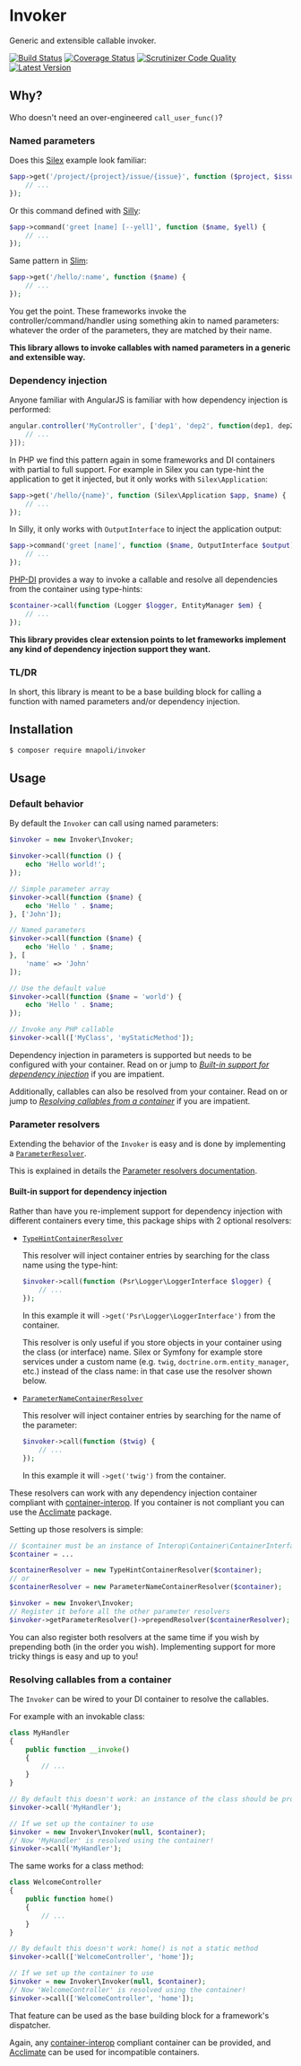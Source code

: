 # Invoker

Generic and extensible callable invoker.

[![Build Status](https://img.shields.io/travis/mnapoli/Invoker.svg?style=flat-square)](https://travis-ci.org/mnapoli/Invoker)
[![Coverage Status](https://img.shields.io/coveralls/mnapoli/Invoker/master.svg?style=flat-square)](https://coveralls.io/r/mnapoli/Invoker?branch=master)
[![Scrutinizer Code Quality](https://img.shields.io/scrutinizer/g/mnapoli/Invoker.svg?style=flat-square)](https://scrutinizer-ci.com/g/mnapoli/Invoker/?branch=master)
[![Latest Version](https://img.shields.io/github/release/mnapoli/invoker.svg?style=flat-square)](https://packagist.org/packages/mnapoli/invoker)

## Why?

Who doesn't need an over-engineered `call_user_func()`?

### Named parameters

Does this [Silex](http://silex.sensiolabs.org) example look familiar:

```php
$app->get('/project/{project}/issue/{issue}', function ($project, $issue) {
    // ...
});
```

Or this command defined with [Silly](https://github.com/mnapoli/silly#usage):

```php
$app->command('greet [name] [--yell]', function ($name, $yell) {
    // ...
});
```

Same pattern in [Slim](http://www.slimframework.com):

```php
$app->get('/hello/:name', function ($name) {
    // ...
});
```

You get the point. These frameworks invoke the controller/command/handler using something akin to named parameters: whatever the order of the parameters, they are matched by their name.

**This library allows to invoke callables with named parameters in a generic and extensible way.**

### Dependency injection

Anyone familiar with AngularJS is familiar with how dependency injection is performed:

```js
angular.controller('MyController', ['dep1', 'dep2', function(dep1, dep2) {
    // ...
}]);
```

In PHP we find this pattern again in some frameworks and DI containers with partial to full support. For example in Silex you can type-hint the application to get it injected, but it only works with `Silex\Application`:

```php
$app->get('/hello/{name}', function (Silex\Application $app, $name) {
    // ...
});
```

In Silly, it only works with `OutputInterface` to inject the application output:

```php
$app->command('greet [name]', function ($name, OutputInterface $output) {
    // ...
});
```

[PHP-DI](http://php-di.org/doc/container.html) provides a way to invoke a callable and resolve all dependencies from the container using type-hints:

```php
$container->call(function (Logger $logger, EntityManager $em) {
    // ...
});
```

**This library provides clear extension points to let frameworks implement any kind of dependency injection support they want.**

### TL/DR

In short, this library is meant to be a base building block for calling a function with named parameters and/or dependency injection.

## Installation

```sh
$ composer require mnapoli/invoker
```

## Usage

### Default behavior

By default the `Invoker` can call using named parameters:

```php
$invoker = new Invoker\Invoker;

$invoker->call(function () {
    echo 'Hello world!';
});

// Simple parameter array
$invoker->call(function ($name) {
    echo 'Hello ' . $name;
}, ['John']);

// Named parameters
$invoker->call(function ($name) {
    echo 'Hello ' . $name;
}, [
    'name' => 'John'
]);

// Use the default value
$invoker->call(function ($name = 'world') {
    echo 'Hello ' . $name;
});

// Invoke any PHP callable
$invoker->call(['MyClass', 'myStaticMethod']);
```

Dependency injection in parameters is supported but needs to be configured with your container. Read on or jump to [*Built-in support for dependency injection*](#built-in-support-for-dependency-injection) if you are impatient.

Additionally, callables can also be resolved from your container. Read on or jump to [*Resolving callables from a container*](#resolving-callables-from-a-container) if you are impatient.

### Parameter resolvers

Extending the behavior of the `Invoker` is easy and is done by implementing a [`ParameterResolver`](https://github.com/mnapoli/Invoker/blob/master/src/ParameterResolver/ParameterResolver.php).

This is explained in details the [Parameter resolvers documentation](doc/parameter-resolvers.md).

#### Built-in support for dependency injection

Rather than have you re-implement support for dependency injection with different containers every time, this package ships with 2 optional resolvers:

- [`TypeHintContainerResolver`](https://github.com/mnapoli/Invoker/blob/master/src/ParameterResolver/Container/TypeHintContainerResolver.php)

    This resolver will inject container entries by searching for the class name using the type-hint:

    ```php
    $invoker->call(function (Psr\Logger\LoggerInterface $logger) {
        // ...
    });
    ```

    In this example it will `->get('Psr\Logger\LoggerInterface')` from the container.

    This resolver is only useful if you store objects in your container using the class (or interface) name. Silex or Symfony for example store services under a custom name (e.g. `twig`, `doctrine.orm.entity_manager`, etc.) instead of the class name: in that case use the resolver shown below.

- [`ParameterNameContainerResolver`](https://github.com/mnapoli/Invoker/blob/master/src/ParameterResolver/Container/ParameterNameContainerResolver.php)

    This resolver will inject container entries by searching for the name of the parameter:

    ```php
    $invoker->call(function ($twig) {
        // ...
    });
    ```

    In this example it will `->get('twig')` from the container.

These resolvers can work with any dependency injection container compliant with [container-interop](https://github.com/container-interop/container-interop). If you container is not compliant you can use the [Acclimate](https://github.com/jeremeamia/acclimate-container) package.

Setting up those resolvers is simple:

```php
// $container must be an instance of Interop\Container\ContainerInterface
$container = ...

$containerResolver = new TypeHintContainerResolver($container);
// or
$containerResolver = new ParameterNameContainerResolver($container);

$invoker = new Invoker\Invoker;
// Register it before all the other parameter resolvers
$invoker->getParameterResolver()->prependResolver($containerResolver);
```

You can also register both resolvers at the same time if you wish by prepending both (in the order you wish). Implementing support for more tricky things is easy and up to you!

### Resolving callables from a container

The `Invoker` can be wired to your DI container to resolve the callables.

For example with an invokable class:

```php
class MyHandler
{
    public function __invoke()
    {
        // ...
    }
}

// By default this doesn't work: an instance of the class should be provided
$invoker->call('MyHandler');

// If we set up the container to use
$invoker = new Invoker\Invoker(null, $container);
// Now 'MyHandler' is resolved using the container!
$invoker->call('MyHandler');
```

The same works for a class method:

```php
class WelcomeController
{
    public function home()
    {
        // ...
    }
}

// By default this doesn't work: home() is not a static method
$invoker->call(['WelcomeController', 'home']);

// If we set up the container to use
$invoker = new Invoker\Invoker(null, $container);
// Now 'WelcomeController' is resolved using the container!
$invoker->call(['WelcomeController', 'home']);
```

That feature can be used as the base building block for a framework's dispatcher.

Again, any [container-interop](https://github.com/container-interop/container-interop) compliant container can be provided, and [Acclimate](https://github.com/jeremeamia/acclimate-container) can be used for incompatible containers.

